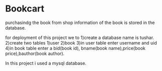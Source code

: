 # Bookcart
purchasindg the book from shop information of the book is stored in the database.

for deployment of this project we to
1)create a database name is tushar.
2)create two tables 1)user 2)book
3)in user table enter username and uid 
4)in book table enter a bid(book id), bname(book name),price(book price),bauthor(book author).


In this project i used a mysql database.
